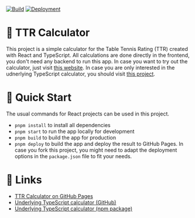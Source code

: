 [![Build](https://github.com/luth1um/ttr-calculator/actions/workflows/build.yml/badge.svg)](https://github.com/luth1um/ttr-calculator/actions/workflows/build.yml) [![Deployment](https://github.com/luth1um/ttr-calculator/actions/workflows/deploy.yml/badge.svg)](https://github.com/luth1um/ttr-calculator/actions/workflows/deploy.yml)

# 🏓 TTR Calculator

This project is a simple calculator for the Table Tennis Rating (TTR) created with React and TypeScript. All calculations are done directly in the frontend, you don't need any backend to run this app. In case you want to try out the calculator, just visit [this website](https://luth1um.github.io/ttr-calculator/). In case you are only interested in the udnerlying TypeScript calculator, you should visit [this project](https://github.com/luth1um/ttr-calculator-typescript).

# 🚀 Quick Start

The usual commands for React projects can be used in this project.

- `pnpm install` to install all dependencies
- `pnpm start` to run the app locally for development
- `pnpm build` to build the app for production
- `pnpm deploy` to build the app and deploy the result to GitHub Pages. In case you fork this project, you might need to adapt the deployment options in the `package.json` file to fit your needs.

# 🔗 Links

- [TTR Calculator on GitHub Pages](https://luth1um.github.io/ttr-calculator/)
- [Underlying TypeScript calculator (GitHub)](https://github.com/luth1um/ttr-calculator-typescript)
- [Underlying TypeScript calculator (npm package)](https://www.npmjs.com/package/ttr-calculator-typescript)
